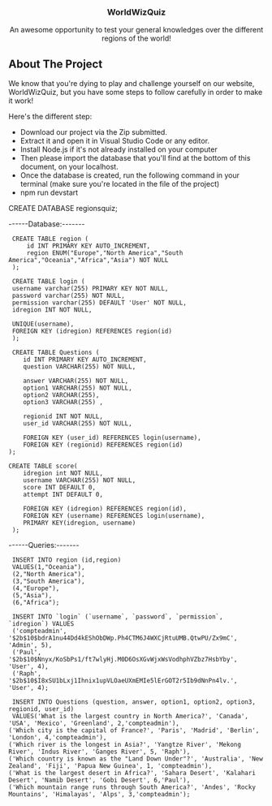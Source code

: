
<h3 align="center">WorldWizQuiz</h3>

  <p align="center">
    An awesome opportunity to test your general knowledges over the different regions of the world!
</div>

<!-- ABOUT THE PROJECT -->
## About The Project
We know that you're dying to play and challenge yourself on our website, WorldWizQuiz, but you have some steps to follow carefully in order to make it work!

Here's the different step: 
* Download our project via the Zip submitted.
* Extract it and open it in Visual Studio Code or any editor.
* Install Node.js if it's not already installed on your computer
* Then please import the database that you'll find at the bottom of this document, on your localhost.
* Once the database is created, run the following command in your terminal (make sure you're located in the file of the project)
* npm run devstart 

<p>
         CREATE DATABASE regionsquiz;

------Database:-------
     
     CREATE TABLE region (
         id INT PRIMARY KEY AUTO_INCREMENT,
         region ENUM("Europe","North America","South America","Oceania","Africa","Asia") NOT NULL
     );
    
     CREATE TABLE login (
     username varchar(255) PRIMARY KEY NOT NULL,
     password varchar(255) NOT NULL,
     permission varchar(255) DEFAULT 'User' NOT NULL,
     idregion INT NOT NULL,

     UNIQUE(username),
     FOREIGN KEY (idregion) REFERENCES region(id)
     );

     CREATE TABLE Questions (
        id INT PRIMARY KEY AUTO_INCREMENT,
        question VARCHAR(255) NOT NULL,
        
        answer VARCHAR(255) NOT NULL,
        option1 VARCHAR(255) NOT NULL,
        option2 VARCHAR(255),
        option3 VARCHAR(255) ,
        
        regionid INT NOT NULL,
        user_id VARCHAR(255) NOT NULL,

        FOREIGN KEY (user_id) REFERENCES login(username),
        FOREIGN KEY (regionid) REFERENCES region(id)
    );

    CREATE TABLE score(
        idregion int NOT NULL,
        username VARCHAR(255) NOT NULL,
        score INT DEFAULT 0,
        attempt INT DEFAULT 0,
    
        FOREIGN KEY (idregion) REFERENCES region(id),
        FOREIGN KEY (username) REFERENCES login(username),
        PRIMARY KEY(idregion, username)
     );


------Queries:-------

     INSERT INTO region (id,region) 
     VALUES(1,"Oceania"),
     (2,"North America"),
     (3,"South America"),
     (4,"Europe"),
     (5,"Asia"),
     (6,"Africa");

     INSERT INTO `login` (`username`, `password`, `permission`, `idregion`) VALUES
     ('compteadmin', '$2b$10$bdrA1nu44Dd4kEShObDWp.Ph4CTM6J4WXCjRtuUMB.QtwPU/Zx9mC', 'Admin', 5),
     ('Paul', '$2b$10$Nnyx/KoSbPs1/ft7wlyHj.M0D6OsXGvWjxWsVodhphVZbz7HsbYby', 'User', 4),
     ('Raph', '$2b$10$I8xSU1bLxj1Ihnix1upVLOaeUXmEMIe5lErGOT2r5Ib9dNnPn4lv.', 'User', 4);

     INSERT INTO Questions (question, answer, option1, option2, option3, regionid, user_id)
     VALUES('What is the largest country in North America?', 'Canada', 'USA', 'Mexico', 'Greenland', 2,'compteadmin'),
    ('Which city is the capital of France?', 'Paris', 'Madrid', 'Berlin', 'London', 4,'compteadmin'),
    ('Which river is the longest in Asia?', 'Yangtze River', 'Mekong River', 'Indus River', 'Ganges River', 5, 'Raph'),
    ('Which country is known as the "Land Down Under"?', 'Australia', 'New Zealand', 'Fiji', 'Papua New Guinea', 1, 'compteadmin'),
    ('What is the largest desert in Africa?', 'Sahara Desert', 'Kalahari Desert', 'Namib Desert', 'Gobi Desert', 6,'Paul'),
    ('Which mountain range runs through South America?', 'Andes', 'Rocky Mountains', 'Himalayas', 'Alps', 3,'compteadmin');
</p>
